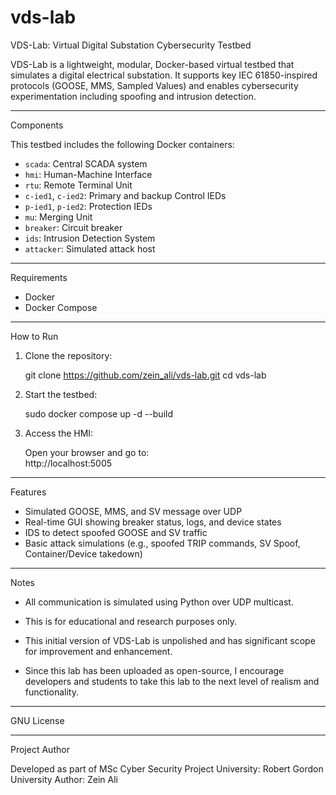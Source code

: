 # vds-lab
VDS-Lab: Virtual Digital Substation Cybersecurity Testbed

VDS-Lab is a lightweight, modular, Docker-based virtual testbed that simulates a digital electrical substation. It supports key IEC 61850-inspired protocols (GOOSE, MMS, Sampled Values) and enables cybersecurity experimentation including spoofing and intrusion detection.

---

Components

This testbed includes the following Docker containers:

- `scada`: Central SCADA system
- `hmi`: Human-Machine Interface
- `rtu`: Remote Terminal Unit
- `c-ied1`, `c-ied2`: Primary and backup Control IEDs
- `p-ied1`, `p-ied2`: Protection IEDs
- `mu`: Merging Unit 
- `breaker`: Circuit breaker
- `ids`: Intrusion Detection System 
- `attacker`: Simulated attack host

---

Requirements

- Docker
- Docker Compose

---

How to Run

1. Clone the repository:

   git clone https://github.com/zein_ali/vds-lab.git
   cd vds-lab


2. Start the testbed:

   sudo docker compose up -d --build


3. Access the HMI:

   Open your browser and go to:  
   http://localhost:5005

---


Features

- Simulated GOOSE, MMS, and SV message over UDP
- Real-time GUI showing breaker status, logs, and device states
- IDS to detect spoofed GOOSE and SV traffic
- Basic attack simulations (e.g., spoofed TRIP commands, SV Spoof, Container/Device takedown)


---

Notes

- All communication is simulated using Python over UDP multicast.
- This is for educational and research purposes only.

- This initial version of VDS-Lab is unpolished and has significant scope for improvement and enhancement. 
- Since this lab has been uploaded as open-source, I encourage developers and students to take this lab to the next level of realism and functionality.

---

GNU License

---

Project Author

Developed as part of MSc Cyber Security Project 
University: Robert Gordon University
Author: Zein Ali
